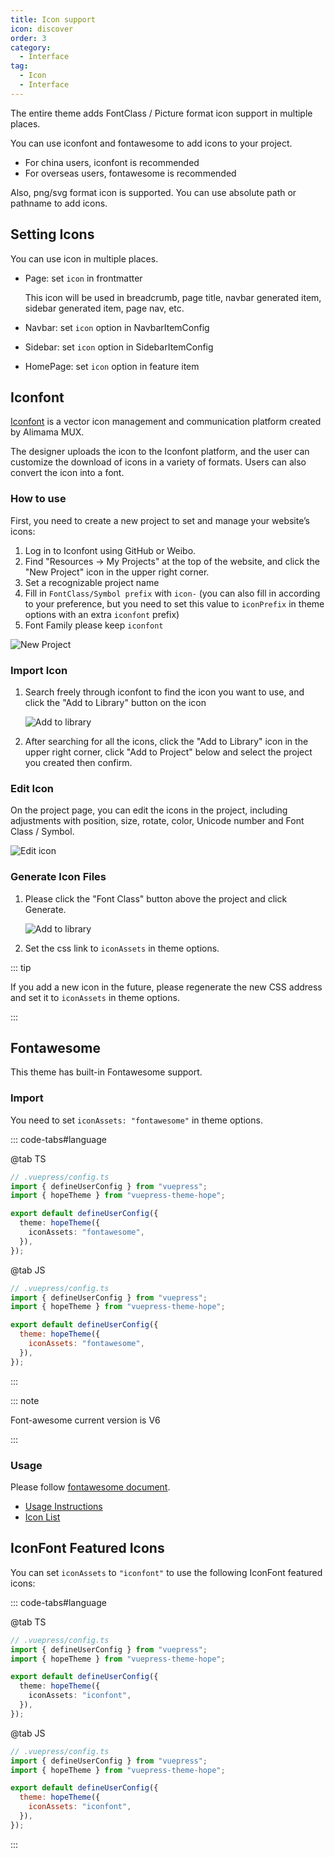 ```yaml
---
title: Icon support
icon: discover
order: 3
category:
  - Interface
tag:
  - Icon
  - Interface
---
```


The entire theme adds FontClass / Picture format icon support in multiple places.

You can use iconfont and fontawesome to add icons to your project.

- For china users, iconfont is recommended
- For overseas users, fontawesome is recommended

Also, png/svg format icon is supported. You can use absolute path or pathname to add icons.

<!-- more -->

## Setting Icons

You can use icon in multiple places.

- Page: set `icon` in frontmatter

  This icon will be used in breadcrumb, page title, navbar generated item, sidebar generated item, page nav, etc.

- Navbar: set `icon` option in NavbarItemConfig

- Sidebar: set `icon` option in SidebarItemConfig

- HomePage: set `icon` option in feature item

## Iconfont

[Iconfont](https://iconfont.cn) is a vector icon management and communication platform created by Alimama MUX.

The designer uploads the icon to the Iconfont platform, and the user can customize the download of icons in a variety of formats. Users can also convert the icon into a font.

### How to use

First, you need to create a new project to set and manage your website’s icons:

1. Log in to Iconfont using GitHub or Weibo.
1. Find "Resources → My Projects" at the top of the website, and click the "New Project" icon in the upper right corner.
1. Set a recognizable project name
1. Fill in `FontClass/Symbol prefix` with `icon-` (you can also fill in according to your preference, but you need to set this value to `iconPrefix` in theme options with an extra `iconfont` prefix)
1. Font Family please keep `iconfont`

![New Project](./assets/iconfont-new.png)

### Import Icon

1. Search freely through iconfont to find the icon you want to use, and click the "Add to Library" button on the icon

   ![Add to library](./assets/iconfont-add.png)

1. After searching for all the icons, click the "Add to Library" icon in the upper right corner, click "Add to Project" below and select the project you created then confirm.

### Edit Icon

On the project page, you can edit the icons in the project, including adjustments with position, size, rotate, color, Unicode number and Font Class / Symbol.

![Edit icon](./assets/iconfont-edit.png)

### Generate Icon Files

1. Please click the "Font Class" button above the project and click Generate.

   ![Add to library](./assets/iconfont-generate.png)

1. Set the css link to `iconAssets` in theme options.

::: tip

If you add a new icon in the future, please regenerate the new CSS address and set it to `iconAssets` in theme options.

:::

## Fontawesome

This theme has built-in Fontawesome support.

### Import

You need to set `iconAssets: "fontawesome"` in theme options.

::: code-tabs#language

@tab TS

```ts {7}
// .vuepress/config.ts
import { defineUserConfig } from "vuepress";
import { hopeTheme } from "vuepress-theme-hope";

export default defineUserConfig({
  theme: hopeTheme({
    iconAssets: "fontawesome",
  }),
});
```

@tab JS

```js {7}
// .vuepress/config.ts
import { defineUserConfig } from "vuepress";
import { hopeTheme } from "vuepress-theme-hope";

export default defineUserConfig({
  theme: hopeTheme({
    iconAssets: "fontawesome",
  }),
});
```

:::

::: note

Font-awesome current version is V6

:::

### Usage

Please follow [fontawesome document](https://fontawesome.com/).

- [Usage Instructions](https://fontawesome.com/docs/web/add-icons/how-to)
- [Icon List](https://fontawesome.com/icons)

## IconFont Featured Icons

You can set `iconAssets` to `"iconfont"` to use the following IconFont featured icons:

::: code-tabs#language

@tab TS

```ts {7}
// .vuepress/config.ts
import { defineUserConfig } from "vuepress";
import { hopeTheme } from "vuepress-theme-hope";

export default defineUserConfig({
  theme: hopeTheme({
    iconAssets: "iconfont",
  }),
});
```

@tab JS

```js {7}
// .vuepress/config.ts
import { defineUserConfig } from "vuepress";
import { hopeTheme } from "vuepress-theme-hope";

export default defineUserConfig({
  theme: hopeTheme({
    iconAssets: "iconfont",
  }),
});
```

:::

<IconDisplay link="//at.alicdn.com/t/c/font_2410206_5vb9zlyghj.css" />

<script setup lang="ts">
import IconDisplay from '@IconDisplay';
</script>
